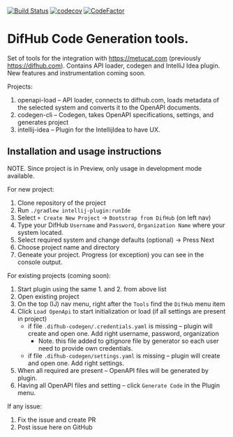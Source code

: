 
[![Build Status](https://dev.azure.com/vovabilous/Bilous/_apis/build/status/v-bilous.difhub-codegen?branchName=master)](https://dev.azure.com/vovabilous/Bilous/_build/latest?definitionId=1&branchName=master) 
[![codecov](https://codecov.io/gh/v-bilous/difhub-codegen/branch/master/graph/badge.svg)](https://codecov.io/gh/v-bilous/difhub-codegen) 
[![CodeFactor](https://www.codefactor.io/repository/github/v-bilous/difhub-codegen/badge)](https://www.codefactor.io/repository/github/v-bilous/difhub-codegen)

# DifHub Code Generation tools.
Set of tools for the integration with https://metucat.com (previously https://difhub.com). Contains API loader, codegen and IntelliJ Idea plugin. New features and instrumentation coming soon.

Projects:
1. openapi-load – API loader, connects to difhub.com, loads metadata of the selected system and converts it to the OpenAPI documents. 
2. codegen-cli – Codegen, takes OpenAPI specifications, settings, and generates project
3. intellij-idea – Plugin for the IntellijIdea to have UX.

## Installation and usage instructions

NOTE. Since project is in Preview, only usage in development mode available.

For new project:
1. Clone repository of the project
2. Run `./gradlew intellij-plugin:runIde`
3. Select `+ Create New Project` -> `Bootstrap from DifHub` (on left nav)
4. Type your DifHub `Username` and `Password`, `Organization Name` where your system located. 
5. Select required system and change defaults (optional) -> Press Next
6. Choose project name and directory
7. Geneate your project. Progress (or exception) you can see in the console output.

For existing projects (coming soon):
1. Start plugin using the same 1. and 2. from above list
2. Open existing project
3. On the top (IJ) nav menu, right after the `Tools` find the `DifHub` menu item
4. Click `Load OpenApi` to start initialization or load (if all settings are present in project)
    - if file `.difhub-codegen/.credentials.yaml` is missing – plugin will create and open one. Add right username, password, organization
        - Note. this file added to gitignore file by generator so each user need to provide own credentials.
    - if file `.difhub-codegen/settings.yaml` is missing – plugin will create and open one. Add right settings.
5. When all required are present – OpenAPI files will be generated by plugin.
6. Having all OpenAPI files and setting – click `Generate Code` in the Plugin menu.

If any issue: 
1. Fix the issue and create PR
2. Post issue here on GitHub
